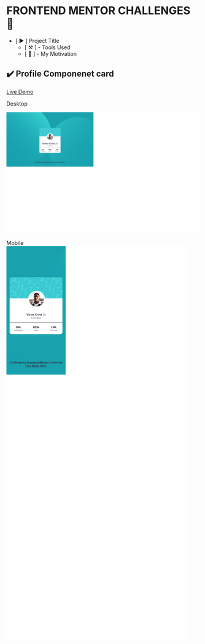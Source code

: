 # FRONTEND MENTOR CHALLENGES 🚀


- [ ▶️ ] Project Title
    - [ ⚒️ ] - Tools Used
    - [ 🔢 ] - My Motivation

## ✔️ Profile Componenet card
[Live Demo](https://fascinating-biscuit-fb3feb.netlify.app/)

Desktop 

![Desktop](images/Screenshot%202022-12-28%20at%2018-10-03%20Frontend%20Mentor%20Profile%20card%20component.png)

Mobile 
![Mobile](./images/Screenshot%202022-12-28%20at%2018-09-45%20Frontend%20Mentor%20Profile%20card%20component.png)







